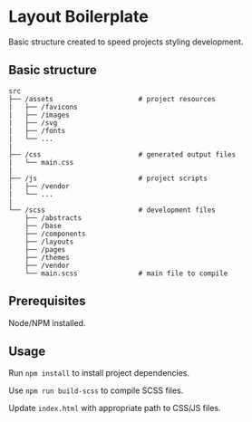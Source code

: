 # Layout Boilerplate

Basic structure created to speed projects styling development.

## Basic structure

```
src
├── /assets                     # project resources
|   ├── /favicons
|   ├── /images
|   ├── /svg
|   ├── /fonts
|   └── ...
|
├── /css                        # generated output files
|   └── main.css
|
├── /js                         # project scripts
|   ├── /vendor
|   └── ...
|
└── /scss                       # development files
    ├── /abstracts
    ├── /base
    ├── /components
    ├── /layouts
    ├── /pages
    ├── /themes
    ├── /vendor
    └── main.scss               # main file to compile
```

## Prerequisites

Node/NPM installed.

## Usage

Run `npm install` to install project dependencies.

Use `npm run build-scss` to compile SCSS files.

Update `index.html` with appropriate path to CSS/JS files.